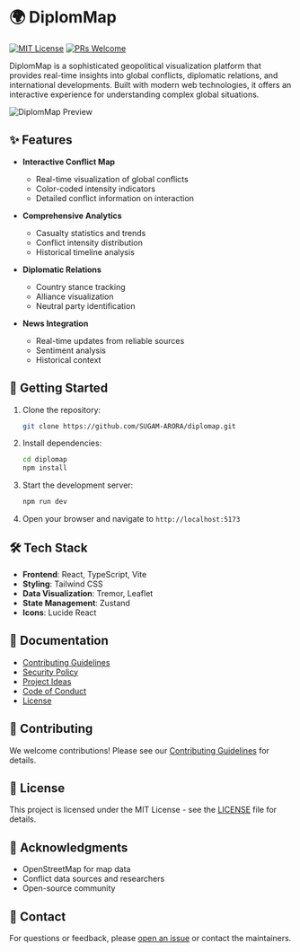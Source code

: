 # 🌍 DiplomMap

[![MIT License](https://img.shields.io/badge/License-MIT-blue.svg)](LICENSE)
[![PRs Welcome](https://img.shields.io/badge/PRs-welcome-brightgreen.svg)](CONTRIBUTING.md)

DiplomMap is a sophisticated geopolitical visualization platform that provides real-time insights into global conflicts, diplomatic relations, and international developments. Built with modern web technologies, it offers an interactive experience for understanding complex global situations.

![DiplomMap Preview](https://images.unsplash.com/photo-1451187580459-43490279c0fa?auto=format&fit=crop&q=80&w=1200)

## ✨ Features

- **Interactive Conflict Map**
  - Real-time visualization of global conflicts
  - Color-coded intensity indicators
  - Detailed conflict information on interaction

- **Comprehensive Analytics**
  - Casualty statistics and trends
  - Conflict intensity distribution
  - Historical timeline analysis

- **Diplomatic Relations**
  - Country stance tracking
  - Alliance visualization
  - Neutral party identification

- **News Integration**
  - Real-time updates from reliable sources
  - Sentiment analysis
  - Historical context

## 🚀 Getting Started

1. Clone the repository:
   ```bash
   git clone https://github.com/SUGAM-ARORA/diplomap.git
   ```

2. Install dependencies:
   ```bash
   cd diplomap
   npm install
   ```

3. Start the development server:
   ```bash
   npm run dev
   ```

4. Open your browser and navigate to `http://localhost:5173`

## 🛠️ Tech Stack

- **Frontend**: React, TypeScript, Vite
- **Styling**: Tailwind CSS
- **Data Visualization**: Tremor, Leaflet
- **State Management**: Zustand
- **Icons**: Lucide React

## 📖 Documentation

- [Contributing Guidelines](CONTRIBUTING.md)
- [Security Policy](SECURITY.md)
- [Project Ideas](PROJECT_IDEAS.md)
- [Code of Conduct](CODE_OF_CONDUCT.md)
- [License](LICENSE)

## 🤝 Contributing

We welcome contributions! Please see our [Contributing Guidelines](CONTRIBUTING.md) for details.

## 📝 License

This project is licensed under the MIT License - see the [LICENSE](LICENSE) file for details.

## 🌟 Acknowledgments

- OpenStreetMap for map data
- Conflict data sources and researchers
- Open-source community

## 📧 Contact

For questions or feedback, please [open an issue](https://github.com/SUGAM-ARORA/diplomap/issues) or contact the maintainers.